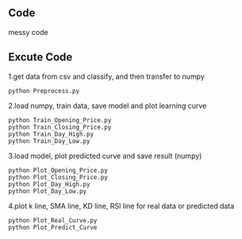 ## Code

messy code

## Excute Code

1.get data from csv and classify, and then transfer to numpy

    python Preprocess.py


2.load numpy, train data, save model and plot learning curve

    python Train_Opening_Price.py
    python Train_Closing_Price.py
    python Train_Day_High.py
    python Train_Day_Low.py
    
3.load model, plot predicted curve and save result (numpy)

    python Plot_Opening_Price.py
    python Plot_Closing_Price.py
    python Plot_Day_High.py
    python Plot_Day_Low.py
    
4.plot k line, SMA line, KD line, RSI line for real data or predicted data

    python Plot_Real_Curve.py
    python Plot_Predict_Curve
